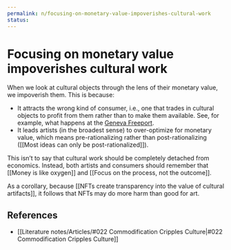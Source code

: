 ```yaml
---
permalink: n/focusing-on-monetary-value-impoverishes-cultural-work
status: 
---
```

# Focusing on monetary value impoverishes cultural work

When we look at cultural objects through the lens of their monetary value, we impoverish them. This is because:

- It attracts the wrong kind of consumer, i.e., one that trades in cultural objects to profit from them rather than to make them available. See, for example, what happens at the [Geneva Freeport](https://en.wikipedia.org/wiki/Geneva_Freeport).
- It leads artists (in the broadest sense) to over-optimize for monetary value, which means pre-rationalizing rather than post-rationalizing ([[Most ideas can only be post-rationalized]]).

This isn’t to say that cultural work should be completely detached from economics. Instead, both artists and consumers should remember that [[Money is like oxygen]] and [[Focus on the process, not the outcome]].

As a corollary, because [[NFTs create transparency into the value of cultural artifacts]], it follows that NFTs may do more harm than good for art.

## References

- [[Literature notes/Articles/#022 Commodification Cripples Culture|#022 Commodification Cripples Culture]]
